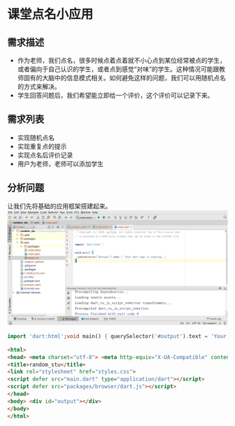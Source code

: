 # 课堂点名小应用
## 需求描述
- 作为老师，我们点名，很多时候点着点着就不小心点到某位经常被点的学生，或者偏向于自己认识的学生，或者点到感觉“对味”的学生。这种情况可能跟教师固有的大脑中的信息模式相关。如何避免这样的问题，我们可以用随机点名的方式来解决。
- 学生回答问题后，我们希望能立即给一个评价，这个评价可以记录下来。

## 需求列表
- 实现随机点名
- 实现重复点的提示
- 实现点名后评价记录 
- 用户为老师，老师可以添加学生  




## 分析问题
让我们先将基础的应用框架搭建起来。
![基本项目结构](/assets/random_stu_initate.png)
 
```dart 
import 'dart:html';void main() { querySelector('#output').text = 'Your Dart app is running.';}

```
```html
<html>
<head> <meta charset="utf-8"> <meta http-equiv="X-UA-Compatible" content="IE=edge"> <meta name="viewport" content="width=device-width, initial-scale=1.0"> <meta name="scaffolded-by" content="https://github.com/google/stagehand"> 
<title>random_stu</title> 
<link rel="stylesheet" href="styles.css"> 
<script defer src="main.dart" type="application/dart"></script> 
<script defer src="packages/browser/dart.js"></script>
</head>
<body> <div id="output"></div>
</body>
</html>
```

